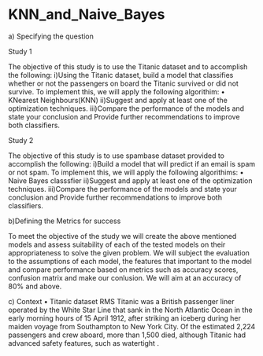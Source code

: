 # KNN_and_Naive_Bayes

a) Specifying the question
 
Study 1

The objective of this study is to use the Titanic dataset and to accomplish the following:
i)Using the Titanic dataset, build a model that classifies whether or not the passengers on board the Titanic survived or did not survive.
To implement this, we will apply the following algorithim:
•	KNearest Neighbours(KNN)
ii)Suggest and apply at least one of the optimization techniques.
iii)Compare the performance of the models and state your conclusion and Provide further recommendations to improve both classifiers.

Study 2
 
The objective of this study is to use spambase dataset provided to accomplish the following:
i)Build a model that will predict if an email is spam or not spam.
To implement this, we will apply the following algorithims:
•	Naive Bayes classsfier
ii)Suggest and apply at least one of the optimization techniques.
iii)Compare the performance of the models and state your conclusion and Provide further recommendations to improve both classifiers.

 
b)Defining the Metrics for success
 
To meet the objective of the study we will create the above mentioned models and assess suitability of each of the tested models on their appropriateness to solve the given problem.
We will subject the evaluation to the assumptions of each model, the features that important to the model and compare performance based on metrics such as accuracy scores, confusion matrix and make our conlusion. We will aim at an accuracy of 80% and above.
 
c) Context 
•	Titanic dataset
RMS Titanic was a British passenger liner operated by the White Star Line that sank in the North Atlantic Ocean in the early morning hours of 15 April 1912, after striking an iceberg during her maiden voyage from Southampton to New York City. Of the estimated 2,224 passengers and crew aboard, more than 1,500 died, although Titanic had advanced safety features, such as watertight .
